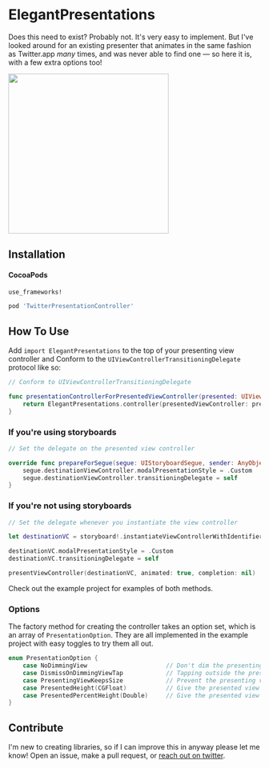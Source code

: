 # ElegantPresentations

Does this need to exist? Probably not. It's very easy to implement. But I've looked around for an existing presenter that animates in the same fashion as Twitter.app *many* times, and was never able to find one — so here it is, with a few extra options too!

<img src="https://zippy.gfycat.com/WideeyedMildGelada.gif" width=320>

## Installation

#### CocoaPods

````ruby
use_frameworks!

pod 'TwitterPresentationController'
````

## How To Use


Add `import ElegantPresentations` to the top of your presenting view controller and Conform to the `UIViewControllerTransitioningDelegate` protocol like so:

````swift
// Conform to UIViewControllerTransitioningDelegate

func presentationControllerForPresentedViewController(presented: UIViewController, presentingViewController presenting: UIViewController, sourceViewController source: UIViewController) -> UIPresentationController? {
	return ElegantPresentations.controller(presentedViewController: presented, presentingViewController: presenting, options: [])
}
````

### If you're using storyboards

````swift
// Set the delegate on the presented view controller

override func prepareForSegue(segue: UIStoryboardSegue, sender: AnyObject?) {
	segue.destinationViewController.modalPresentationStyle = .Custom
  	segue.destinationViewController.transitioningDelegate = self
}
````

### If you're not using storyboards

````swift
// Set the delegate whenever you instantiate the view controller

let destinationVC = storyboard!.instantiateViewControllerWithIdentifier("Compose")

destinationVC.modalPresentationStyle = .Custom
destinationVC.transitioningDelegate = self

presentViewController(destinationVC, animated: true, completion: nil)
````

Check out the example project for examples of both methods.

### Options

The factory method for creating the controller takes an option set, which is an array of `PresentationOption`. They are all implemented in the example project with easy toggles to try them all out. 

````swift
enum PresentationOption {
    case NoDimmingView 						// Don't dim the presenting view controller
    case DismissOnDimmingViewTap 			// Tapping outside the presented view controller dismisses it
    case PresentingViewKeepsSize 			// Prevent the presenting view controller from shrinking back 
    case PresentedHeight(CGFloat)			// Give the presented view controller a fixed height
    case PresentedPercentHeight(Double)		// Give the presented view controller a percent height (of the presenting view controller)
}
````

## Contribute

I'm new to creating libraries, so if I can improve this in anyway please let me know! Open an issue, make a pull request, or [reach out on twitter](https://twitter.com/kylebshr).